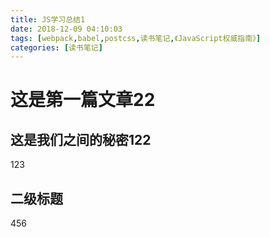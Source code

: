 ```yaml
---
title: JS学习总结1
date: 2018-12-09 04:10:03
tags: [webpack,babel,postcss,读书笔记,《JavaScript权威指南》]
categories: [读书笔记]
---
```


# 这是第一篇文章22

## 这是我们之间的秘密122

123

## 二级标题

456
